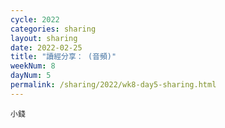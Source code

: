 ```yaml
---
cycle: 2022
categories: sharing
layout: sharing
date: 2022-02-25
title: "讀經分享： (音頻)"
weekNum: 8
dayNum: 5
permalink: /sharing/2022/wk8-day5-sharing.html
---
```


[](https://eccseattle.github.io/media/sharing/2022/wk008/2022-02-25-bin.m4a)

`小錢`
